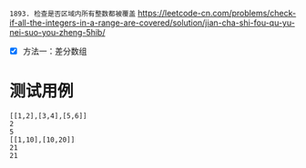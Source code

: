 
`1893. 检查是否区域内所有整数都被覆盖` https://leetcode-cn.com/problems/check-if-all-the-integers-in-a-range-are-covered/solution/jian-cha-shi-fou-qu-yu-nei-suo-you-zheng-5hib/
- [x] 方法一：差分数组

# 测试用例

```
[[1,2],[3,4],[5,6]]
2
5
[[1,10],[10,20]]
21
21
```

